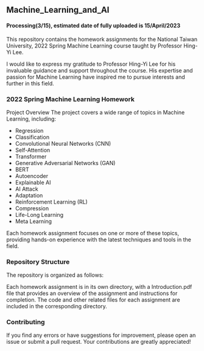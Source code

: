 ## Machine_Learning_and_AI

#### Processing(3/15), estimated date of fully uploaded is 15/April/2023

This repository contains the homework assignments for the National Taiwan University, 2022 Spring Machine Learning course taught by Professor Hing-Yi Lee.

I would like to express my gratitude to Professor Hing-Yi Lee for his invaluable guidance and support throughout the course. His expertise and passion for Machine Learning have inspired me to pursue interests and further in this field.

### 2022 Spring Machine Learning Homework
Project Overview
The project covers a wide range of topics in Machine Learning, including:

* Regression
* Classification
* Convolutional Neural Networks (CNN)
* Self-Attention
* Transformer
* Generative Adversarial Networks (GAN)
* BERT
* Autoencoder
* Explainable AI
* AI Attack
* Adaptation
* Reinforcement Learning (RL)
* Compression
* Life-Long Learning
* Meta Learning

Each homework assignment focuses on one or more of these topics, providing hands-on experience with the latest techniques and tools in the field.

### Repository Structure
The repository is organized as follows:

Each homework assignment is in its own directory, with a Introduction.pdf file that provides an overview of the assignment and instructions for completion.
The code and other related files for each assignment are included in the corresponding directory.

### Contributing
If you find any errors or have suggestions for improvement, please open an issue or submit a pull request. Your contributions are greatly appreciated!
